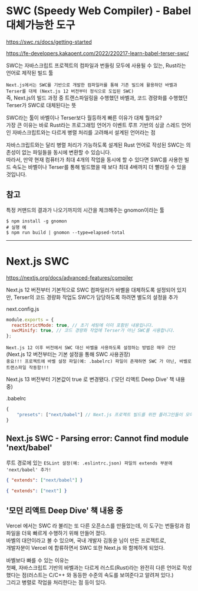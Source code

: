 # SWC (Speedy Web Compiler) - Babel 대체가능한 도구

https://swc.rs/docs/getting-started

https://fe-developers.kakaoent.com/2022/220217-learn-babel-terser-swc/

SWC는 자바스크립트 프로젝트의 컴파일과 번들링 모두에 사용될 수 있는, Rust라는 언어로 제작된 빌드 툴

`Next.js에서는 SWC를 기반으로 개발한 컴파일러를 통해 기존 빌드에 활용하던 바벨과 Terser를 대체 (Next.js 12 버전부터 정식으로 도입된 SWC)`  
즉, Next.js의 빌드 과정 중 트랜스파일링을 수행했던 바벨과, 코드 경량화를 수행했던 Terser가 SWC로 대체된다는 뜻

SWC라는 툴이 바벨이나 Terser보다 월등하게 빠른 이유가 대체 뭘까요?  
가장 큰 이유는 바로 Rust라는 프로그래밍 언어가 이벤트 루프 기반의 싱글 스레드 언어인 자바스크립트와는 다르게 병렬 처리를 고려해서 설계된 언어라는 점

자바스크립트와는 달리 병렬 처리가 가능하도록 설계된 Rust 언어로 작성된 SWC는 의존성이 없는 파일들을 동시에 변환할 수 있습니다.  
따라서, 만약 현재 컴퓨터가 최대 4개의 작업을 동시에 할 수 있다면 SWC를 사용한 빌드 속도는 바벨이나 Terser를 통해 빌드했을 때 보다 최대 4배까지 더 빨라질 수 있을 것입니다.

## 참고

특정 커맨드의 결과가 나오기까지의 시간을 체크해주는 gnomon이라는 툴

```
$ npm install -g gnomon
# 실행 예
$ npm run build | gnomon --type=elapsed-total
```

---

# Next.js SWC

https://nextjs.org/docs/advanced-features/compiler

Next.js 12 버전부터 기본적으로 SWC 컴파일러가 바벨을 대체하도록 설정되어 있지만, Terser의 코드 경량화 작업도 SWC가 담당하도록 하려면 별도의 설정을 추가

next.config.js

```javascript
module.exports = {
  reactStrictMode: true, // 초기 세팅에 이미 포함된 내용입니다.
  swcMinify: true, // 코드 경량화 작업에 Terser가 아닌 SWC를 사용합니다.
};
```

`Next.js 12 이후 버전에서 SWC 대신 바벨을 사용하도록 설정하는 방법은 매우 간단`
(Next.js 12 버전부터는 기본 설정을 통해 SWC 사용권장)  
`중요!!! 프로젝트에 바벨 설정 파일(예: .babelrc) 파일이 존재하면 SWC 가 아닌, 바벨로 트랜스파일 작동함!!!`

Next.js 13 버전부터 기본값이 true 로 변경됐다. ('모던 리액트 Deep Dive' 책 내용 중)

.babelrc

```javascript
{
    "presets": ["next/babel"] // Next.js 프로젝트 빌드를 위한 플러그인들이 모여있는 프리셋입니다.
}
```

## Next.js SWC - Parsing error: Cannot find module 'next/babel'

루트 경로에 있는 `ESLint 설정(예: .eslintrc.json) 파일의 extends 부분에 'next/babel' 추가!`

```json
{ "extends": ["next/babel"] }
```

```json
{ "extends": ["next"] }
```

## '모던 리액트 Deep Dive' 책 내용 중

Vercel 에서는 SWC 라 불리는 또 다른 오픈소스를 만들었는데, 이 도구는 번들링과 컴파일을 더욱 빠르게 수행하기 위해 만들어 졌다.  
바벨의 대안이라고 볼 수 있으며, 국내 개발자 김동윤 님이 만든 프로젝트로,  
개발자분이 Vercel 에 합류하면서 SWC 또한 Next.js 와 함께하게 되었다.

바벨보다 빠를 수 있는 이유는  
첫째, 자바스크립트 기반의 바벨과는 다르게 러스트(Rust)라는 완전히 다른 언어로 작성했다는 점(러스트는 C/C++ 와 동등한 수준의 속도를 보여준다고 알려져 있다.)  
그리고 병렬로 작업을 처리한다는 점 등이 있다.
